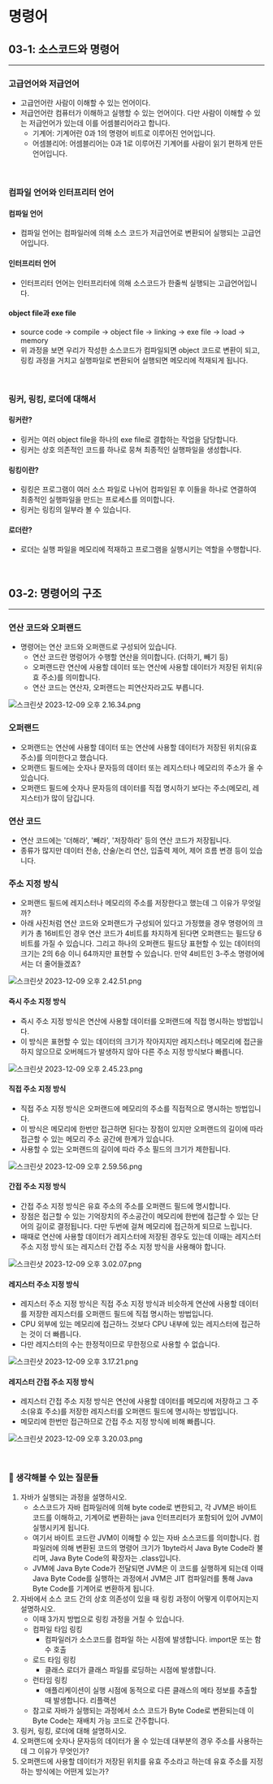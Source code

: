 # 명령어

## 03-1: 소스코드와 명령어
<hr>

### 고급언어와 저급언어

- 고급언어란 사람이 이해할 수 있는 언어이다.
- 저급언어란 컴퓨터가 이해하고 실행할 수 있는 언어이다. 다만 사람이 이해할 수 있는 저급언어가 있는데 이를 어셈블리어라고 합니다.
  - 기계어: 기계어란 0과 1의 명령어 비트로 이루어진 언어입니다.
  - 어셈블리어: 어셈블리어는 0과 1로 이루어진 기계어를 사람이 읽기 편하게 만든 언어입니다.

<br>

### 컴파일 언어와 인터프리터 언어

#### 컴파일 언어

- 컴파일 언어는 컴파일러에 의해 소스 코드가 저급언어로 변환되어 실행되는 고급언어입니다.

#### 인터프리터 언어

- 인터프리터 언어는 인터프리터에 의해 소스코드가 한줄씩 실행되는 고급언어입니다.  

#### object file과 exe file

- source code -> compile -> object file -> linking -> exe file -> load -> memory
- 위 과정을 보면 우리가 작성한 소스코드가 컴파일되면 object 코드로 변환이 되고, 링킹 과정을 거치고 실행파일로 변환되어 실행되면 메모리에 적재되게 됩니다.

<br>

### 링커, 링킹, 로더에 대해서

#### 링커란?

- 링커는 여러 object file을 하나의 exe file로 결합하는 작업을 담당합니다.
- 링커는 상호 의존적인 코드를 하나로 뭉쳐 최종적인 실행파일을 생성합니다.

#### 링킹이란?

- 링킹은 프로그램이 여러 소스 파일로 나뉘어 컴파일된 후 이들을 하나로 연결하여 최종적인 실행파일을 만드는 프로세스를 의미합니다.
- 링커는 링킹의 일부라 볼 수 있습니다. 

#### 로더란?

- 로더는 실행 파일을 메모리에 적재하고 프로그램을 실행시키는 역할을 수행합니다. 

<br>

## 03-2: 명령어의 구조
<hr>

### 연산 코드와 오퍼랜드

- 명령어는 연산 코드와 오퍼랜드로 구성되어 있습니다.
  - 연산 코드란 명렁어가 수행할 연산을 의미합니다. (더하기, 빼기 등)
  - 오퍼랜드란 연산에 사용할 데이터 또는 연산에 사용할 데이터가 저장된 위치(유효 주소)를 의미합니다.
  - 연산 코드는 연산자, 오퍼랜드는 피연산자라고도 부릅니다.

![스크린샷 2023-12-09 오후 2.16.34.png](..%2F..%2F..%2F..%2F..%2F..%2Fvar%2Ffolders%2F6v%2Fxc5g2yzj3kz4_0m1nmwqz8bc0000gn%2FT%2FTemporaryItems%2FNSIRD_screencaptureui_yA7qKE%2F%EC%8A%A4%ED%81%AC%EB%A6%B0%EC%83%B7%202023-12-09%20%EC%98%A4%ED%9B%84%202.16.34.png)

### 오퍼랜드

- 오퍼랜드는 연산에 사용할 데이터 또는 연산에 사용할 데이터가 저장된 위치(유효 주소)를 의미한다고 했습니다.
- 오퍼랜드 필드에는 숫자나 문자등의 데이터 또는 레지스터나 메모리의 주소가 올 수 있습니다.
- 오퍼랜드 필드에 숫자나 문자등의 데이터를 직접 명시하기 보다는 주소(메모리, 레지스터)가 많이 담깁니다.

### 연산 코드

- 연산 코드에는 '더해라', '빼라', '저장하라' 등의 연산 코드가 저장됩니다.
- 종류가 많지만 데이터 전송, 산술/논리 연산, 입출력 제어, 제어 흐름 변경 등이 있습니다.

### 주소 지정 방식

- 오퍼랜드 필드에 레지스터나 메모리의 주소를 저장한다고 했는데 그 이유가 무엇일까?
- 아래 사진처럼 연산 코드와 오퍼랜드가 구성되어 있다고 가정했을 경우 명령어의 크키가 총 16비트인 경우 연산 코드가 4비트를 차지하게 된다면 오퍼랜드는 필드당 6비트를 가질 수 있습니다. 그리고 하나의 오퍼랜드 필드당 표현할 수 있는 데이터의 크기는 2의 6승 이니 64까지만 표현할 수 있습니다.
 만약 4비트인 3-주소 명령어에서는 더 줄어들겠죠? 

![스크린샷 2023-12-09 오후 2.42.51.png](..%2F..%2F..%2F..%2F..%2F..%2Fvar%2Ffolders%2F6v%2Fxc5g2yzj3kz4_0m1nmwqz8bc0000gn%2FT%2FTemporaryItems%2FNSIRD_screencaptureui_pxOxhD%2F%EC%8A%A4%ED%81%AC%EB%A6%B0%EC%83%B7%202023-12-09%20%EC%98%A4%ED%9B%84%202.42.51.png)

#### 즉시 주소 지정 방식

- 즉시 주소 지정 방식은 연산에 사용할 데이터를 오퍼랜드에 직접 명시하는 방법입니다.
- 이 방식은 표현할 수 있는 데이터의 크기가 작아지지만 레지스터나 메모리에 접근을 하지 않으므로 오버헤드가 발생하지 않아 다른 주소 지정 방식보다 빠릅니다.

![스크린샷 2023-12-09 오후 2.45.23.png](..%2F..%2F..%2F..%2F..%2F..%2Fvar%2Ffolders%2F6v%2Fxc5g2yzj3kz4_0m1nmwqz8bc0000gn%2FT%2FTemporaryItems%2FNSIRD_screencaptureui_ovawO8%2F%EC%8A%A4%ED%81%AC%EB%A6%B0%EC%83%B7%202023-12-09%20%EC%98%A4%ED%9B%84%202.45.23.png)

#### 직접 주소 지정 방식

- 직접 주소 지정 방식은 오퍼랜드에 메모리의 주소를 직접적으로 명시하는 방법입니다.
- 이 방식은 메모리에 한번만 접근하면 된다는 장점이 있지만 오퍼랜드의 길이에 따라 접근할 수 있는 메모리 주소 공간에 한계가 있습니다.
- 사용할 수 있는 오퍼랜드의 길이에 따라 주소 필드의 크기가 제한됩니다.

![스크린샷 2023-12-09 오후 2.59.56.png](..%2F..%2F..%2F..%2F..%2F..%2Fvar%2Ffolders%2F6v%2Fxc5g2yzj3kz4_0m1nmwqz8bc0000gn%2FT%2FTemporaryItems%2FNSIRD_screencaptureui_8DzRoR%2F%EC%8A%A4%ED%81%AC%EB%A6%B0%EC%83%B7%202023-12-09%20%EC%98%A4%ED%9B%84%202.59.56.png)

#### 간접 주소 지정 방식

- 간접 주소 지정 방식은 유효 주소의 주소를 오퍼랜드 필드에 명시합니다.
- 장점은 접근할 수 있는 기억장치의 주소공간이 메모리에 한번에 접근할 수 있는 단어의 길이로 결정됩니다. 다만 두번에 걸쳐 메모리에 접근하게 되므로 느립니다.
- 때때로 연산에 사용할 데이터가 레지스터에 저장된 경우도 있는데 이때는 레지스터 주소 지정 방식 또는 레지스터 간접 주소 지정 방식을 사용해야 합니다.

![스크린샷 2023-12-09 오후 3.02.07.png](..%2F..%2F..%2F..%2F..%2F..%2Fvar%2Ffolders%2F6v%2Fxc5g2yzj3kz4_0m1nmwqz8bc0000gn%2FT%2FTemporaryItems%2FNSIRD_screencaptureui_M8bJSC%2F%EC%8A%A4%ED%81%AC%EB%A6%B0%EC%83%B7%202023-12-09%20%EC%98%A4%ED%9B%84%203.02.07.png)

#### 레지스터 주소 지정 방식

- 레지스터 주소 지정 방식은 직접 주소 지정 방식과 비슷하게 연산에 사용할 데이터를 저장한 레지스터를 오퍼랜드 필드에 직접 명시하는 방법입니다.
- CPU 외부에 있는 메모리에 접근하느 것보다 CPU 내부에 있는 레지스터에 접근하는 것이 더 빠릅니다.
- 다만 레지스터의 수는 한정적이므로 무한정으로 사용할 수 없습니다. 

![스크린샷 2023-12-09 오후 3.17.21.png](..%2F..%2F..%2F..%2F..%2F..%2Fvar%2Ffolders%2F6v%2Fxc5g2yzj3kz4_0m1nmwqz8bc0000gn%2FT%2FTemporaryItems%2FNSIRD_screencaptureui_IWeLwS%2F%EC%8A%A4%ED%81%AC%EB%A6%B0%EC%83%B7%202023-12-09%20%EC%98%A4%ED%9B%84%203.17.21.png)

#### 레지스터 간접 주소 지정 방식

- 레지스터 간접 주소 지정 방식은 연산에 사용할 데이터를 메모리에 저장하고 그 주소(유효 주소)를 저장한 레지스터를 오퍼랜드 필드에 명시하는 방법입니다.
- 메모리에 한번만 접근하므로 간접 주소 지정 방식에 비해 빠릅니다.

![스크린샷 2023-12-09 오후 3.20.03.png](..%2F..%2F..%2F..%2F..%2F..%2Fvar%2Ffolders%2F6v%2Fxc5g2yzj3kz4_0m1nmwqz8bc0000gn%2FT%2FTemporaryItems%2FNSIRD_screencaptureui_9fGiKG%2F%EC%8A%A4%ED%81%AC%EB%A6%B0%EC%83%B7%202023-12-09%20%EC%98%A4%ED%9B%84%203.20.03.png)

<br>

### 🤔 생각해볼 수 있는 질문들

1. 자바가 실행되는 과정을 설명하시오.
   - 소스코드가 자바 컴파일러에 의해 byte code로 변한되고, 각 JVM은 바이트 코드를 이해하고, 기계어로 변환하는 java 인터프리터가 포함되어 있어 
   JVM이 실행시키게 됩니다.
   - 여기서 바이트 코드란 JVM이 이해할 수 있는 자바 소스코드를 의미합니다. 컴파일러에 의해 변환된 코드의 명령어 크기가 1byte라서 Java Byte Code라 불리며,  Java Byte Code의 확장자는 .class입니다.
   - JVM에 Java Byte Code가 전달되면 JVM은 이 코드를 실행하게 되는데 이때 Java Byte Code를 실행하는 과정에서 JVM은 JIT 컴파일러를 통해 Java Byte Code를 기계어로 변환하게 됩니다.
2. 자바에서 소스 코드 간의 상호 의존성이 있을 때 링킹 과정이 어떻게 이루어지는지 설명하시오.
   - 이때 3가지 방법으로 링킹 과정을 거칠 수 있습니다.
   - 컴파일 타임 링킹
     - 컴파일러가 소스코드를 컴파일 하는 시점에 발생합니다. import문 또는 함수 호출
   - 로드 타임 링킹
     - 클래스 로더가 클래스 파일를 로딩하는 시점에 발생합니다.
   - 런타임 링킹
     - 애플리케이션이 실행 시점에 동적으로 다른 클래스의 메타 정보를 추출할 때 발생합니다. 리플랙션 
   - 참고로 자바가 실행되는 과정에서 소스 코드가 Byte Code로 변환되는데 이 Byte Code는 재배치 가능 코드로 간주합니다.
3. 링커, 링킹, 로더에 대해 설명하시오.
4. 오퍼랜드에 숫자나 문자등의 데이터가 올 수 있는데 대부분의 경우 주소를 사용하는데 그 이유가 무엇인가?
5. 오퍼랜드에 사용할 데이터가 저장된 위치를 유효 주소라고 하는데 유효 주소를 지정하는 방식에는 어떤게 있는가?
